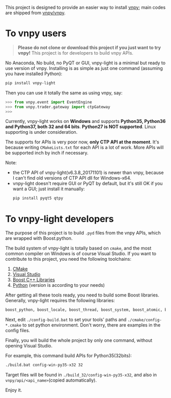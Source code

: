 This project is designed to provide an easier way to install [vnpy](http://www.vnpy.org); main codes are shipped from [vnpy/vnpy](https://github.com/vnpy/vnpy).

# To vnpy users

> **Please do not clone or download this project if you just want to try vnpy!** This project is for developers to build vnpy APIs.

No Anaconda, No build, no PyQT or GUI, vnpy-light is a minimal but ready to use version of vnpy. Installing is as simple as just one command (assuming you have installed Python):

```sh
pip install vnpy-light
```

Then you can use it totally the same as using vnpy, say:

```python
>>> from vnpy.event import EventEngine
>>> from vnpy.trader.gateway import ctpGateway
>>>
```

Currently, vnpy-light works on **Windows** and supports **Python35, Python36 and Python37, both 32 and 64 bits**. **Python27 is NOT supported**. Linux supporting is under consideration.

The supports for APIs is very poor now, **only CTP API at the moment**. It's because writing `CMakeLists.txt` for each API is a lot of work. More APIs will be supported inch by inch if necessary.

Note:

- the CTP API of vnpy-light(v6.3.8_20171101) is newer than vnpy, because I can't find old versions of CTP API dll for Windows-x64.
- vnpy-light doesn't require GUI or PyQT by default, but it's still OK if you want a GUI; just install it manually:
    ```sh
    pip install pyqt5 qtpy
    ```

# To vnpy-light developers

The purpose of this project is to build `.pyd` files from the vnpy APIs, which are wrapped with Boost.python.

The build system of vnpy-light is totally based on `cmake`, and the most common compiler on Windows is of course Visual Studio. If you want to contribute to this project, you need the following toolchains:

1. [CMake](https://cmake.org/)
2. [Visual Studio](https://visualstudio.microsoft.com)
3. [Boost C++ Libraries](https://www.boost.org/)
4. [Python](https://www.python.org/) (version is according to your needs)

After getting all these tools ready, you need to build some Boost libraries. Generally, vnpy-light requires the following libraries:

```txt
boost_python, boost_locale, boost_thread, boost_system, boost_atomic, boost_date_time, boost_chrono
```

Next, edit `./config-build.bat` to set your tools' paths and `./cmake/config-*.cmake` to set python environment. Don't worry, there are examples in the config files.

Finally, you will build the whole project by only one command, without opening Visual Studio.

For example, this command build APIs for Python35(32bits):

```sh
./build.bat config-win-py35-x32 32
```

Target files will be found in `./build_32/config-win-py35-x32`, and also in `vnpy/api/<api_name>`(copied automatically).

Enjoy it.
